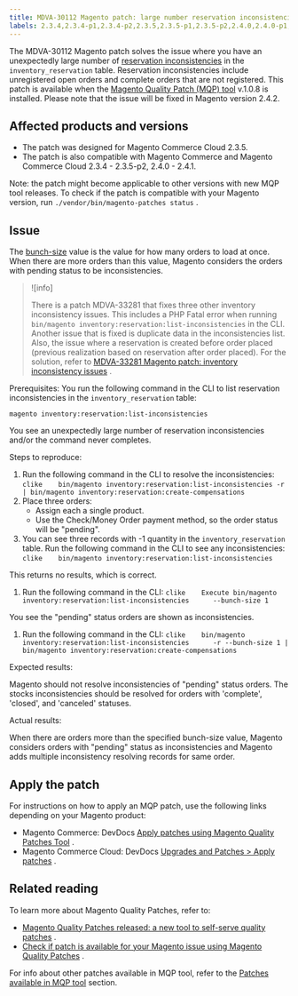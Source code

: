 ```yaml
---
title: MDVA-30112 Magento patch: large number reservation inconsistencies
labels: 2.3.4,2.3.4-p1,2.3.4-p2,2.3.5,2.3.5-p1,2.3.5-p2,2.4.0,2.4.0-p1,2.4.1,Inventory,MQP 1.0.8,Magento Commerce Cloud,Magento Quality Patches,data discrepancies,orders,support tools
---
```


The MDVA-30112 Magento patch solves the issue where you have an unexpectedly large number of [reservation inconsistencies](https://devdocs.magento.com/guides/v2.4/inventory/inventory-cli-reference.html#what-causes-reservation-inconsistencies) in the `inventory_reservation` table. Reservation inconsistencies include unregistered open orders and complete orders that are not registered. This patch is available when the [Magento Quality Patch (MQP) tool](https://support.magento.com/hc/en-us/articles/360047139492) v.1.0.8 is installed. Please note that the issue will be fixed in Magento version 2.4.2.

## Affected products and versions

* The patch was designed for Magento Commerce Cloud 2.3.5.
* The patch is also compatible with Magento Commerce and Magento Commerce Cloud 2.3.4 - 2.3.5-p2, 2.4.0 - 2.4.1.

Note: the patch might become applicable to other versions with new MQP tool releases. To check if the patch is compatible with your Magento version, run `./vendor/bin/magento-patches status` .

## Issue

The [bunch-size](https://devdocs.magento.com/guides/v2.4/inventory/inventory-cli-reference.html#list-inconsistencies-command) value is the value for how many orders to load at once. When there are more orders than this value, Magento considers the orders with pending status to be inconsistencies.

>![info]
>
>There is a patch MDVA-33281 that fixes three other inventory inconsistency issues. This includes a PHP Fatal error when running `bin/magento inventory:reservation:list-inconsistencies` in the CLI. Another issue that is fixed is duplicate data in the inconsistencies list. Also, the issue where a reservation is created before order placed (previous realization based on reservation after order placed). For the solution, refer to [MDVA-33281 Magento patch: inventory inconsistency issues](https://support.magento.com/hc/en-us/articles/360055276532/) .

 <span class="wysiwyg-underline">Prerequisites:</span> You run the following command in the CLI to list reservation inconsistencies in the `inventory_reservation` table:

```clike
magento inventory:reservation:list-inconsistencies
```

You see an unexpectedly large number of reservation inconsistencies and/or the command never completes.

 <span class="wysiwyg-underline">Steps to reproduce:</span> 

1. Run the following command in the CLI to resolve the inconsistencies:    ```clike    bin/magento inventory:reservation:list-inconsistencies -r | bin/magento inventory:reservation:create-compensations    ```    
1. Place three orders:
    * Assign each a single product.
    * Use the Check/Money Order payment method, so the order status will be "pending".
1. You can see three records with -1 quantity in the `inventory_reservation` table. Run the following command in the CLI to see any inconsistencies:    ```clike    bin/magento inventory:reservation:list-inconsistencies    ```    

This returns no results, which is correct.

1. Run the following command in the CLI:    ```clike    Execute bin/magento inventory:reservation:list-inconsistencies      --bunch-size 1    ```    

You see the "pending" status orders are shown as inconsistencies.

1. Run the following command in the CLI:    ```clike    bin/magento inventory:reservation:list-inconsistencies      -r --bunch-size 1 | bin/magento inventory:reservation:create-compensations    ```    

 <span class="wysiwyg-underline">Expected results:</span> 

Magento should not resolve inconsistencies of "pending" status orders. The stocks inconsistencies should be resolved for orders with 'complete', 'closed', and 'canceled' statuses.

 <span class="wysiwyg-underline">Actual results:</span> 

When there are orders more than the specified bunch-size value, Magento considers orders with "pending" status as inconsistencies and Magento adds multiple inconsistency resolving records for same order.

## Apply the patch

For instructions on how to apply an MQP patch, use the following links depending on your Magento product:

* Magento Commerce: DevDocs [Apply patches using Magento Quality Patches Tool](https://devdocs.magento.com/guides/v2.4/comp-mgr/patching/mqp.html) .
* Magento Commerce Cloud: DevDocs [Upgrades and Patches > Apply patches](https://devdocs.magento.com/cloud/project/project-patch.html) .

## Related reading

To learn more about Magento Quality Patches, refer to:

* [Magento Quality Patches released: a new tool to self-serve quality patches](https://support.magento.com/hc/en-us/articles/360047139492) .
* [Check if patch is available for your Magento issue using Magento Quality Patches](https://support.magento.com/hc/en-us/articles/360047125252) .

For info about other patches available in MQP tool, refer to the [Patches available in MQP tool](https://support.magento.com/hc/en-us/sections/360010506631-Patches-available-in-MQP-tool-) section.